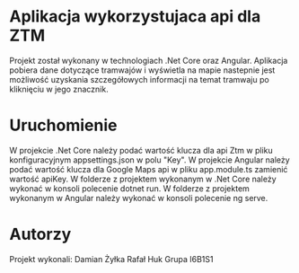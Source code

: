 # Aplikacja wykorzystujaca api dla ZTM

Projekt został wykonany w technologiach .Net Core oraz Angular. 
Aplikacja pobiera dane dotyczące tramwajów i wyświetla na mapie nastepnie jest możliwość uzyskania szczegółowych informacji na temat tramwaju po kliknięciu w jego znacznik.

# Uruchomienie

W projekcie .Net Core należy podać wartość klucza dla api Ztm w pliku konfiguracyjnym appsettings.json w polu "Key".
W projekcie Angular należy podać wartość klucza dla Google Maps api w pliku app.module.ts zamienić wartość apiKey.
W folderze z projektem wykonanym w .Net Core należy wykonać w konsoli polecenie dotnet run.
W folderze z projektem wykonanym w Angular należy wykonać w konsoli polecenie ng serve.

# Autorzy

Projekt wykonali:
Damian Żyłka 
Rafał Huk
Grupa I6B1S1